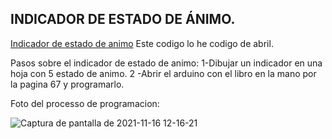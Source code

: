 ## INDICADOR DE ESTADO DE ÁNIMO.

[Indicador de estado de animo](https://github.com/jjksimp/arduino/blob/main/indicador_de_animo.ino)
Este codigo lo he codigo de abril.

Pasos sobre el indicador de estado de animo:
1-Dibujar un indicador en una hoja con 5 estado de animo.
2 -Abrir el arduino con el libro en la mano por la pagina 67 y programarlo.

Foto del processo de programacion:

![Captura de pantalla de 2021-11-16 12-16-21](https://user-images.githubusercontent.com/90753482/144024450-2d04f4c6-7fc2-4944-828d-390a5d951864.png)
